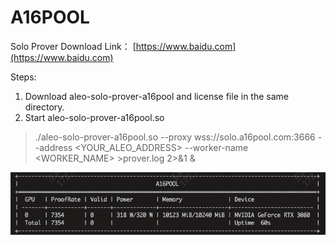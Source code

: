 # A16POOL

Solo Prover Download Link： [https://www.baidu.com](https://www.baidu.com)

Steps:
1. Download aleo-solo-prover-a16pool and license file in the same directory.
2. Start aleo-solo-prover-a16pool.so
> ./aleo-solo-prover-a16pool.so --proxy wss://solo.a16pool.com:3666 --address <YOUR_ALEO_ADDRESS> --worker-name <WORKER_NAME> >prover.log 2>&1 &

![这是图片](/img/a16pool.png "a16pool")
